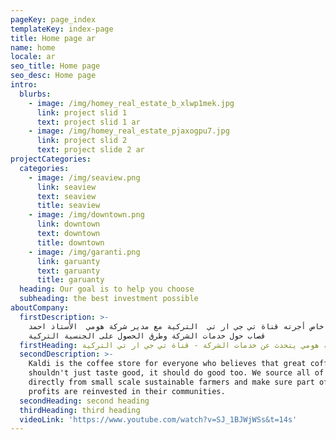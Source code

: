 ```yaml
---
pageKey: page_index
templateKey: index-page
title: Home page ar
name: home
locale: ar
seo_title: Home page
seo_desc: Home page
intro:
  blurbs:
    - image: /img/homey_real_estate_b_xlwp1mek.jpg
      link: project slid 1
      text: project slid 1 ar
    - image: /img/homey_real_estate_pjaxogpu7.jpg
      link: project slid 2
      text: project slide 2 ar
projectCategories:
  categories:
    - image: /img/seaview.png
      link: seaview
      text: seaview
      title: seaview
    - image: /img/downtown.png
      link: downtown
      text: downtown
      title: downtown
    - image: /img/garanti.png
      link: garuanty
      text: garuanty
      title: garuanty
  heading: Our goal is to help you choose
  subheading: the best investment possible
aboutCompany:
  firstDescription: >-
    في لقاء خاص أجرته قناة تي جي ار تي  التركية مع مدير شركة هومي  الأستاذ احمد
    قصاب حول خدمات الشركة وطرق الحصول على الجنسية التركية
  firstHeading: مدير شركة هومي يتحدث عن خدمات الشركة - قناة تي جي ار تي التركية
  secondDescription: >-
    Kaldi is the coffee store for everyone who believes that great coffee
    shouldn't just taste good, it should do good too. We source all of our beans
    directly from small scale sustainable farmers and make sure part of the
    profits are reinvested in their communities.
  secondHeading: second heading
  thirdHeading: third heading
  videoLink: 'https://www.youtube.com/watch?v=SJ_1BJWjWSs&t=14s'
---
```



